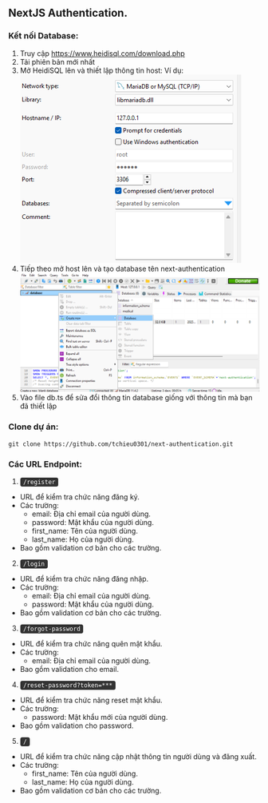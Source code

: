 ## NextJS Authentication.

### Kết nối Database:
1. Truy cập https://www.heidisql.com/download.php
2. Tải phiên bản mới nhất
3. Mở HeidiSQL lên và thiết lập thông tin host:
Ví dụ:
![Alt text](/public/readme/step_1.png)
4. Tiếp theo mở host lên và tạo database tên next-authentication
![Alt text](/public/readme/step_2.png)
5. Vào file db.ts để sửa đổi thông tin database giống với thông tin mà bạn đã thiết lập

### Clone dự án:
```terminal
git clone https://github.com/tchieu0301/next-authentication.git
```

### Các URL Endpoint:
1. <p><code style="background: #333; color: #fff; padding: 2px 6px; border-radius: 4px;">/register</code></p>
- URL để kiểm tra chức năng đăng ký.
- Các trường:
    - email: Địa chỉ email của người dùng.
    - password: Mật khẩu của người dùng.
    - first_name: Tên của người dùng.
    - last_name: Họ của người dùng.
- Bao gồm validation cơ bản cho các trường.

2. <p><code style="background: #333; color: #fff; padding: 2px 6px; border-radius: 4px;">/login</code></p>
- URL để kiểm tra chức năng đăng nhập.
- Các trường:
    - email: Địa chỉ email của người dùng.
    - password: Mật khẩu của người dùng.
- Bao gồm validation cơ bản cho các trường.

3. <p><code style="background: #333; color: #fff; padding: 2px 6px; border-radius: 4px;">/forgot-password</code></p>
- URL để kiểm tra chức năng quên mật khẩu.
- Các trường:
    - email: Địa chỉ email của người dùng.
- Bao gồm validation cho email.

4. <p><code style="background: #333; color: #fff; padding: 2px 6px; border-radius: 4px;">/reset-password?token=***</code></p>
- URL để kiểm tra chức năng reset mật khẩu.
- Các trường:
    - password: Mật khẩu mới của người dùng.
- Bao gồm validation cho password.

5. <p><code style="background: #333; color: #fff; padding: 2px 6px; border-radius: 4px;">/</code></p>
- URL để kiểm tra chức năng cập nhật thông tin người dùng và đăng xuất.
- Các trường:
    - first_name: Tên của người dùng.
    - last_name: Họ của người dùng.
- Bao gồm validation cơ bản cho các trường.